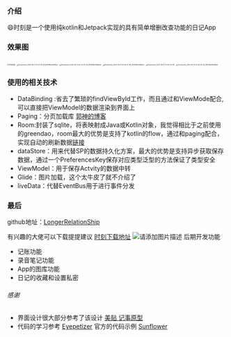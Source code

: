 ### 介绍

:smile:时刻是一个使用纯kotlin和Jetpack实现的具有简单增删改查功能的日记App

### **效果图**

<img src="https://i.loli.net/2021/11/27/irwX5YE86Q4PFG9.jpg" alt="开始页面" style="zoom:25%;" />

<img src="https://i.loli.net/2021/11/27/wXQrSajMN6qyIg8.jpg" alt="Screenshot_2021-09-11-21-21-14-47_f91078b412684ef" style="zoom:25%;" />

<img src="https://i.loli.net/2021/11/27/YsODjAv57fuwTpr.jpg" alt="Screenshot_2021-09-11-22-12-23-24_f91078b412684ef" style="zoom:25%;" />

<img src="https://i.loli.net/2021/11/27/NrW5QCP7KcwtxGf.jpg" alt="Screenshot_2021-09-11-21-24-17-98_f91078b412684ef" style="zoom:25%;" />

<img src="https://i.loli.net/2021/11/27/RajkTQCPo1iNGKL.jpg" alt="Screenshot_2021-09-11-21-53-03-08" style="zoom:25%;" />

<img src="https://i.loli.net/2021/11/27/ADRuNdZM8UyEkwl.jpg" alt="Screenshot_2021-09-11-21-29-45-34_f91078b412684ef" style="zoom:25%;" />



### 使用的相关技术

* DataBinding :省去了繁琐的findViewById工作，而且通过和ViewMode配合,可以直接把ViewModel的数据渲染到界面上
* Paging：分页加载库
  [郭神的博客](https://guolin.blog.csdn.net/article/details/114707250)
* Room:封装了sqlite，将表映射成Java或Kotlin对象，我觉得相比于之前使用的greendao，room最大的优势是支持了kotlin的flow，通过和paging配合，实现自动的刷新数据[链接](https://www.jianshu.com/p/3e358eb9ac43)
* dataStore：用来代替SP的数据持久化方案，最大的优势是支持异步获取保存数据，通过一个PreferencesKey保存对应类型泛型的方法保证了类型安全
* ViewModel：用于保存Actvity的数据中转
* Glide：图片加载，这个太牛皮了就不介绍了
* liveData：代替EventBus用于进行事件分发



### 最后

github地址：[LongerRelationShip](https://github.com/jinxedtw/LongerRelationShip)

有兴趣的大佬可以下载提提建议
[时刻下载地址](https://www.pgyer.com/HkJI)
![请添加图片描述](https://img-blog.csdnimg.cn/cb987ddbf92146b8820f57dd4be98179.png)
后期开发功能

* 记账功能
* 录音笔记功能
* App的图库功能
* 日记的收藏和设置私密

###### 感谢

* 界面设计很大部分参考了该设计
  [美贴 记事原型](https://modao.cc/community/mtkb3iar4hsj965b?title=%E7%BE%8E%E8%B4%B4-%E8%AE%B0%E4%BA%8B%E5%8E%9F%E5%9E%8B)
* 代码的学习参考
  [Eyepetizer](https://github.com/VIPyinzhiwei/Eyepetizer)
  官方的代码示例
  [Sunflower](https://github.com/android/sunflower)